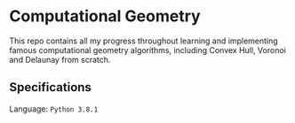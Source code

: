 # Computational Geometry

This repo contains all my progress throughout learning and implementing famous computational geometry algorithms, including Convex Hull, Voronoi and Delaunay from scratch. <br />

## Specifications

Language: `Python 3.8.1`